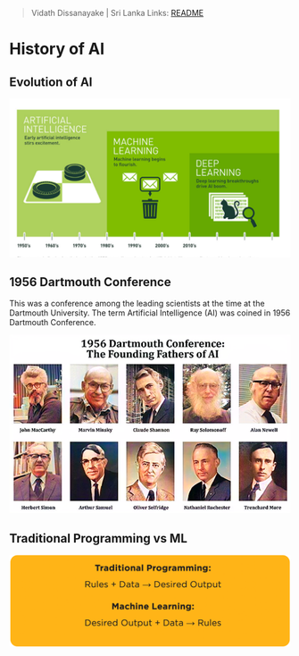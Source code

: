 > Vidath Dissanayake | Sri Lanka
> Links: [README](../README.md)

# History of AI

## Evolution of AI

![AI-ML-DL](assets/images/AI-ML-DL.png)

## 1956 Dartmouth Conference

This was a conference among the leading scientists at the time at the Dartmouth University. The term Artificial Intelligence (AI) was coined in 1956 Dartmouth Conference.

![1956 Dartmouth Conference](assets/images/1956%20Dartmouth%20Conference.png)

## Traditional Programming vs ML

![Traditional vs ML](assets/images/Traditional%20vs%20ML.png)
